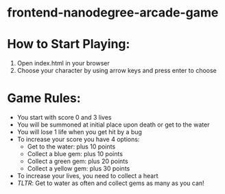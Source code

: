 frontend-nanodegree-arcade-game
===============================

# How to Start Playing:
1. Open index.html in your browser
2. Choose your character by using arrow keys and press enter to choose

# Game Rules:
* You start with score 0 and 3 lives
* You will be summoned at initial place upon death or get to the water
* You will lose 1 life when you get hit by a bug
* To increase your score you have 4 options:
  * Get to the water: plus 10 points
  * Collect a blue gem: plus 10 points
  * Collect a green gem: plus 20 points
  * Collect a yellow gem: plus 30 points
* To increase your lives, you need to collect a heart
* *TLTR*: Get to water as often and collect gems as many as you can!